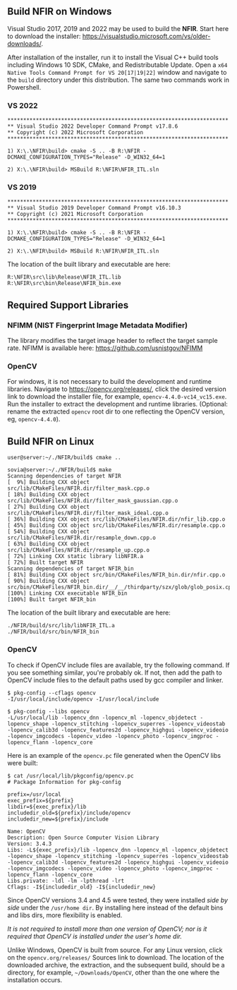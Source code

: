 <link rel="stylesheet" href="doc/nfir.css" type="text/css" />

## Build NFIR on Windows
Visual Studio 2017, 2019 and 2022 may be used to build the **NFIR**.  Start here to download the installer:  https://visualstudio.microsoft.com/vs/older-downloads/.

After installation of the installer, run it to install the Visual C++ build tools including Windows 10 SDK, CMake, and Redistributable Update.  Open a `x64 Native Tools Command Prompt for VS 20[17|19|22]` window and navigate to the `build` directory under this distribution.  The same two commands work in Powershell.

### VS 2022
```
**********************************************************************
** Visual Studio 2022 Developer Command Prompt v17.8.6
** Copyright (c) 2022 Microsoft Corporation
**********************************************************************

1) X:\.\NFIR\build> cmake -S .. -B R:\NFIR -DCMAKE_CONFIGURATION_TYPES="Release" -D_WIN32_64=1

2) X:\.\NFIR\build> MSBuild R:\NFIR\NFIR_ITL.sln
```

### VS 2019
```
**********************************************************************
** Visual Studio 2019 Developer Command Prompt v16.10.3
** Copyright (c) 2021 Microsoft Corporation
**********************************************************************

1) X:\.\NFIR\build> cmake -S .. -B R:\NFIR -DCMAKE_CONFIGURATION_TYPES="Release" -D_WIN32_64=1

2) X:\.\NFIR\build> MSBuild R:\NFIR\NFIR_ITL.sln
```

The location of the built library and executable are here:

```
R:\NFIR\src\lib\Release\NFIR_ITL.lib
R:\NFIR\src\bin\Release\NFIR_bin.exe
```
## Required Support Libraries
### NFIMM (NIST Fingerprint Image Metadata Modifier)
The library modifies the target image header to reflect the target sample rate.  NFIMM is available here: https://github.com/usnistgov/NFIMM

### OpenCV
For windows, it is not necessary to build the development and runtime libraries.  Navigate to https://opencv.org/releases/, click the desired version link to download the installer file, for example, `opencv-4.4.0-vc14_vc15.exe`.  Run the installer to extract the development and runtime libraries. (Optional: rename the extracted `opencv` root dir to one reflecting the OpenCV version, eg, `opencv-4.4.0`).

## Build NFIR on Linux

```
user@server:~/./NFIR/build$ cmake ..

sovia@server:~/./NFIR/build$ make
Scanning dependencies of target NFIR
[  9%] Building CXX object src/lib/CMakeFiles/NFIR.dir/filter_mask.cpp.o
[ 18%] Building CXX object src/lib/CMakeFiles/NFIR.dir/filter_mask_gaussian.cpp.o
[ 27%] Building CXX object src/lib/CMakeFiles/NFIR.dir/filter_mask_ideal.cpp.o
[ 36%] Building CXX object src/lib/CMakeFiles/NFIR.dir/nfir_lib.cpp.o
[ 45%] Building CXX object src/lib/CMakeFiles/NFIR.dir/resample.cpp.o
[ 54%] Building CXX object src/lib/CMakeFiles/NFIR.dir/resample_down.cpp.o
[ 63%] Building CXX object src/lib/CMakeFiles/NFIR.dir/resample_up.cpp.o
[ 72%] Linking CXX static library libNFIR.a
[ 72%] Built target NFIR
Scanning dependencies of target NFIR_bin
[ 81%] Building CXX object src/bin/CMakeFiles/NFIR_bin.dir/nfir.cpp.o
[ 90%] Building CXX object src/bin/CMakeFiles/NFIR_bin.dir/__/__/thirdparty/szx/glob/glob_posix.cpp.o
[100%] Linking CXX executable NFIR_bin
[100%] Built target NFIR_bin
```

The location of the built library and executable are here:

```
./NFIR/build/src/lib/libNFIR_ITL.a
./NFIR/build/src/bin/NFIR_bin
```

### OpenCV
To check if OpenCV include files are available, try the following command.  If you see something similar, you're probably ok.  If not, then add the path to OpenCV include files to the default paths used by gcc compiler and linker.

```
$ pkg-config --cflags opencv
-I/usr/local/include/opencv -I/usr/local/include

$ pkg-config --libs opencv
-L/usr/local/lib -lopencv_dnn -lopencv_ml -lopencv_objdetect -lopencv_shape -lopencv_stitching -lopencv_superres -lopencv_videostab -lopencv_calib3d -lopencv_features2d -lopencv_highgui -lopencv_videoio -lopencv_imgcodecs -lopencv_video -lopencv_photo -lopencv_imgproc -lopencv_flann -lopencv_core
```

Here is an example of the `opencv.pc` file generated when the OpenCV libs were built:

```
$ cat /usr/local/lib/pkgconfig/opencv.pc
# Package Information for pkg-config

prefix=/usr/local
exec_prefix=${prefix}
libdir=${exec_prefix}/lib
includedir_old=${prefix}/include/opencv
includedir_new=${prefix}/include

Name: OpenCV
Description: Open Source Computer Vision Library
Version: 3.4.3
Libs: -L${exec_prefix}/lib -lopencv_dnn -lopencv_ml -lopencv_objdetect -lopencv_shape -lopencv_stitching -lopencv_superres -lopencv_videostab -lopencv_calib3d -lopencv_features2d -lopencv_highgui -lopencv_videoio -lopencv_imgcodecs -lopencv_video -lopencv_photo -lopencv_imgproc -lopencv_flann -lopencv_core
Libs.private: -ldl -lm -lpthread -lrt
Cflags: -I${includedir_old} -I${includedir_new}
```

Since OpenCV versions 3.4 and 4.5 were tested, they were installed *side by side* under the `/usr/home dir`.
By installing here instead of the default bins and libs dirs, more flexibility is enabled.

*It is not required to install more than one version of OpenCV; nor is it required that OpenCV is installed under
the user's home dir.*

Unlike Windows, OpenCV is built from source.  For any Linux version, click on the `opencv.org/releases/` Sources link to
download.  The location of the downloaded archive, the extraction, and the subsequent build, should be a directory,
for example, `~/Downloads/OpenCV`, other than the one where the installation occurs.
